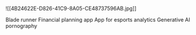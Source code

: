 ![[4B24622E-D826-41C9-8A05-CE48737596AB.jpg]]

Blade runner
Financial planning app 
App for esports analytics 
Generative AI pornography